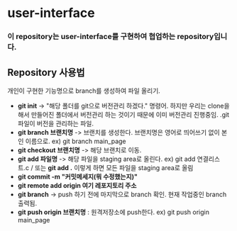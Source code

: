 # user-interface
<h3>이 repository는 user-interface를 구현하여 협업하는 repository입니다.</h3>

<h2>Repository 사용법</h2>    
개인이 구현한 기능명으로 branch를 생성하여 파일 올리기. 

- **git init** -> "해당 폴더를 git으로 버전관리 하겠다." 명령어. 하지만 우리는 clone을 해서 만들어진 폴더에서 버전관리 하는 것이기 때문에 이미 버전관리 진행중임. .git파일이 버전을 관리하는 파일. 
- **git branch 브랜치명** -> 브랜치를 생성한다. 브랜치명은 영어로 띄어쓰기 없이 본인 이름으로. ex) git branch main_page
- **git checkout 브랜치명** -> 해당 브랜치로 이동. 
- **git add 파일명** -> 해당 파일을 staging area로 올린다. ex) git add 연결리스트.c  / 또는 **git add .** 이렇게 하면 모든 파일을 staging area로 올림
- **git commit -m "커밋메세지(뭐 수정했는지)"**  
- **git remote add origin 여기 레포지토리 주소** 
- **git branch** -> push 하기 전에 마지막으로 branch 확인. 현재 작업중인 branch 출력됨.
- **git push origin 브랜치명** : 원격저장소에 push한다. ex) git push origin main_page

